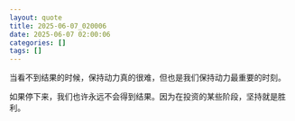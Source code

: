 ```yaml
---
layout: quote
title: 2025-06-07_020006
date: 2025-06-07 02:00:06
categories: []
tags: []
---
```


当看不到结果的时候，保持动力真的很难，但也是我们保持动力最重要的时刻。

如果停下来，我们也许永远不会得到结果。因为在投资的某些阶段，坚持就是胜利。